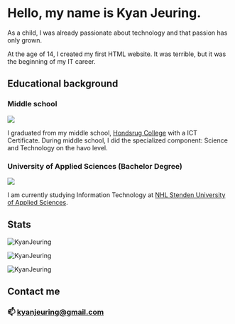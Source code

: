 # Hello, my name is Kyan Jeuring.
As a child, I was already passionate about technology and that passion has only grown.

At the age of 14, I created my first HTML website. It was terrible, but it was the beginning of my IT career.

## Educational background

### Middle school
<img src="./Assets/HCLogo.svg"/>

I graduated from my middle school, <a href="https://hondsrugcollege.nl/">Hondsrug College</a> with a ICT Certificate. During middle school, I did the specialized component: Science and Technology on the havo level.

### University of Applied Sciences (Bachelor Degree)
<img src="./Assets/NHLStendenENLogo.svg"/>

I am currently studying Information Technology at <a href="https://www.nhlstenden.com/en">NHL Stenden University of Applied Sciences</a>. 

## Stats
<p>
<img src="https://github-readme-stats.vercel.app/api?username=KyanJeuring&theme=graywhite&hide_border=true&include_all_commits=false&count_private=true" alt="KyanJeuring"/>
</p>
<p>
<img src="https://github-readme-streak-stats.herokuapp.com/?user=KyanJeuring&theme=graywhite&hide_border=true" alt="KyanJeuring" />
</p>
<p>
<img src="https://github-readme-stats.vercel.app/api/top-langs/?username=KyanJeuring&theme=graywhite&hide_border=true&include_all_commits=false&count_private=false&layout=compact" alt="KyanJeuring" />
</p>

## Contact me
### 📫 [kyanjeuring@gmail.com](mailto:kyanjeuring@gmail.com)
